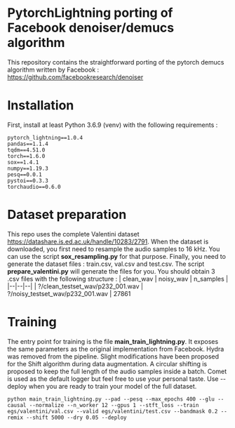 # PytorchLightning porting of Facebook denoiser/demucs algorithm
This repository contains the straightforward porting of the pytorch demucs algorithm written by Facebook : https://github.com/facebookresearch/denoiser 

# Installation
First, install at least Python 3.6.9 (venv) with the following requirements :

    pytorch_lightning==1.0.4
    pandas==1.1.4
    tqdm==4.51.0
    torch==1.6.0
    sox==1.4.1
    numpy==1.19.3
    pesq==0.0.1
    pystoi==0.3.3
    torchaudio==0.6.0

# Dataset preparation
This repo uses the complete Valentini dataset https://datashare.is.ed.ac.uk/handle/10283/2791. When the dataset is downloaded, you first need to resample the audio samples to 16 kHz. You can use the script **sox_resampling.py** for that purpose. 
Finally, you need to generate the dataset files : train.csv, val.csv and test.csv. The script **prepare_valentini.py** will generate the files for you. You should obtain 3 .csv files with the following structure :
| clean_wav | noisy_wav  | n_samples |
|--|--|--|
| ?/clean_testset_wav/p232_001.wav | ?/noisy_testset_wav/p232_001.wav | 27861

# Training
The entry point for training is the file  **main_train_lightning.py**. It exposes the same parameters as the original implementation from Facebook. Hydra was removed from the pipeline. Slight modifications have been proposed for the Shift algorithm during data augmentation. A circular shifting is proposed to keep the full length of the audio samples inside a batch.
Comet is used as the default logger but feel free to use your personal taste. Use --deploy when you are ready to train your model of the full dataset.

    python main_train_lightning.py --pad --pesq --max_epochs 400 --glu --causal --normalize --n_worker 12 --gpus 1 --stft_loss --train egs/valentini/val.csv --valid egs/valentini/test.csv --bandmask 0.2 --remix --shift 5000 --dry 0.05 --deploy

